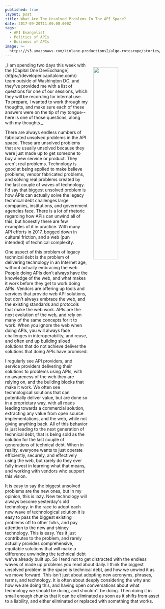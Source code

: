 ```yaml
---
published: true
layout: post
title: What Are The Unsolved Problems In The API Space?
date: 2017-09-20T11:00:00.000Z
tags:
  - API Evangelist
  - Politics of APIs
  - Business of APIs
image: >-
  https://s3.amazonaws.com/kinlane-productions2/algo-rotoscope/stories/sand-hand_dali_three.jpg
---
```

<p><img src="https://s3.amazonaws.com/kinlane-productions2/algo-rotoscope/stories/sand-hand_dali_three.jpg" align="right" width="40%" style="padding: 15px;" /></p>
_I am spending two days this week with the [Capital One DevExchange](https://developer.capitalone.com/) team outside of Washington DC, and they've provided me with a list of questions for one of our sessions, which they will be recording for internal use. To prepare, I wanted to work through my thoughts, and make sure each of these answers were on the tip of my tongue--here is one of those questions, along with my thoughts._

There are always endless numbers of fabricated unsolved problems in the API space. These are unsolved problems that are usually unsolved because they were just made up to get someone to buy a new service or product. They aren't real problems. Technology is good at being applied to make believe problems, vendor fabricated problems, and solving real problems created by the last couple of waves of technology. I'd say that biggest unsolved problem is how APIs can actually solve the legacy technical debt challenges large companies, institutions, and government agencies face. There is a lot of rhetoric regarding how APis can unwind all of this, but honestly there are few examples of it in practice. With many API efforts in 2017, bogged down in cultural friction, and a web (pun intended) of technical complexity.

One aspect of this problem of legacy technical debt is the problem of delivering technology in an Internet age, without actually embracing the web. People doing APIs don't always have the knowledge of the web, and what makes it work before they get to work doing APIs. Vendors are offering up tools and services that provide web API solutions, but don't always embrace the web, and the existing standards and protocols that make the web work. APIs are the next evolution of the web, and rely on many of the same concepts for it to work. When you ignore the web when doing APIs, you will always face challenges in interoperability, and reuse, and often end up building siloed solutions that do not achieve deliver the solutions that doing APIs have promised.

I regularly see API providers, and service providers delivering their solutions to problems using APIs, with no awareness of the web they are relying on, and the building blocks that make it work. We often see technological solutions that can potentially deliver value, but are done so in a proprietary way, with all roads leading towards a commercial solution, extracting any value from open source implementations, and the web, while not giving anything back. All of this behavior is just leading to the next generation of technical debt, that is being sold as the solution for the last couple of generations of technical debt. When in reality, everyone wants to just operate efficiently, securely, and effectively using the web, but rarely do they ever fully invest in learning what that means, and working with vendors who support this vision.

It is easy to say the biggest unsolved problems are the new ones, but in my opinion, this is lazy. New technology will always become yesterday's old technology. in the race to adopt each new wave of technological solution it is easy to pass the biggest existing problems off to other folks, and pay attention to the new and shiney technology. This is easy. Yes it just contributes to the problem, and rarely actually provides comprehensive, equitable solutions that will make a difference unwinding the technical debt we've already built up. So I tend not to get distracted with the endless waves of made up problems you read about daily. I think the biggest unsolved problem in the space is technical debt, and how we unwind it as we move forward. This isn't just about adopting new acronyms, phrases, terms, and technology. It is often about deeply considering the why and how we are doing this, and having open conversations about what technology we should be doing, and shouldn't be doing. Then doing it in small enough chunks that it can be eliminated as soon as it shifts from asset to a liability, and either eliminated or replaced with something that works.
